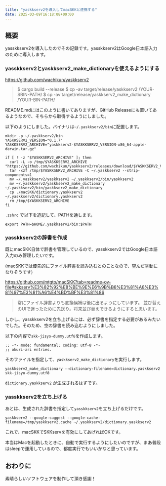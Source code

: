 ```yaml
---
title: "yaskkserv2を導入してmacSKKと連携する"
date: 2025-03-09T16:18:08+09:00
---
```


## 概要

yasskkserv2を導入したのでその記録です。yasskkserv2はGoogle日本語入力のために導入します。

### yasskkserv2とyaskkserv2_make_dictionaryを使えるようにする

https://github.com/wachikun/yaskkserv2

> $ cargo build --release
$ cp -av target/release/yaskkserv2 /YOUR-SBIN-PATH/
$ cp -av target/release/yaskkserv2_make_dictionary /YOUR-BIN-PATH/

README.mdにはこのように書いてありますが、GitHub Releaseにも置いてあるようなので、そちらから取得するようにしました。

以下のようにしました。バイナリは`~/.yaskkserv2/bin`に配置します。

```shell
mkdir -p ~/.yaskkserv2/bin
YASKKSERV2_VERSION="0.1.7"
YASKKSERV2_ARCHIVE="yaskkserv2-$YASKKSERV2_VERSION-x86_64-apple-darwin.tar.gz"

if [ ! -z "$YASKKSERV2_ARCHIVE" ]; then
  curl -L -o /tmp/$YASKKSERV2_ARCHIVE "https://github.com/wachikun/yaskkserv2/releases/download/$YASKKSERV2_VERSION/$YASKKSERV2_ARCHIVE"
  tar -xzf /tmp/$YASKKSERV2_ARCHIVE -C ~/.yaskkserv2 --strip-components=1
  mv ~/.yaskkserv2/yaskkserv2 ~/.yaskkserv2/bin/yaskkserv2
  mv ~/.yaskkserv2/yaskkserv2_make_dictionary ~/.yaskkserv2/bin/yaskkserv2_make_dictionary
  cp ./macSKK/dictionary.yaskkserv2 ~/.yaskkserv2/dictionary.yaskkserv2
  rm /tmp/$YASKKSERV2_ARCHIVE
fi
```


`.zshrc` で以下を追記して、PATHを通します。

```shell
export PATH=$HOME/.yaskkserv2/bin:$PATH
```

### yasskkserv2の辞書を作成

既にmacSKK自体で辞書を管理しているので、yasskkserv2ではGoogle日本語入力のみ管理したいです。


(macSKKでは優先的にファイル辞書を読み込むとのことなので、望んだ挙動になりそうです)

https://github.com/mtgto/macSKK?tab=readme-ov-file#skkserv%E3%82%92%E8%BE%9E%E6%9B%B8%E3%81%A8%E3%81%97%E3%81%A6%E4%BD%BF%E3%81%86

> 常にファイル辞書よりも変換候補は後に出るようにしています。
並び替えのUIで迷ったために先送り。将来並び替えできるようにすると思います。


しかし、yasskkserv2を立ち上げるには、必ず辞書を指定する必要があるみたいでした。そのため、空の辞書を読み込むようにしました。


以下の内容で`skk-jisyo-dummy.utf8`を作成します。

```
;; -*- mode: fundamental; coding: utf-8 -*-
;; okuri-ari entries.
```

そのファイルを指定して、`yaskkserv2_make_dictionary`を実行します。

```shell
yaskkserv2_make_dictionary --dictionary-filename=dictionary.yaskkserv2 skk-jisyo-dummy.utf8
```

`dictionary.yaskkserv2` が生成されるはずです。

### yasskkserv2を立ち上げる

あとは、生成された辞書を指定して`yasskkserv2`を立ち上げるだけです。

```shell
yaskkserv2 --google-suggest --google-cache-filename=/tmp/yaskkserv2.cache ~/.yaskkserv2/dictionary.yaskkserv2
```

これで、macSKKでSKKservを有効にしてあげればOKです。

本当はMacを起動したときに、自動で実行するようにしたいのですが、まあ普段はsleepで運用しているので、都度実行でもいいかなと思っています。


## おわりに
素晴らしいソフトウェアを制作して頂き感謝！
